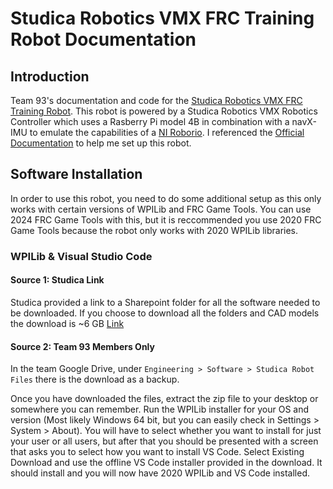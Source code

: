 # Studica Robotics VMX FRC Training Robot Documentation

## Introduction
Team 93's documentation and code for the [Studica Robotics VMX FRC Training Robot](https://www.studica.com/studica-robotics-brand/vmfrc-compatible-training-bot). This robot is powered by a Studica Robotics VMX Robotics Controller which uses a Rasberry Pi model 4B in combination with a navX-IMU to emulate the capabilities of a [NI Roborio](https://www.andymark.com/products/ni-roborio-2). I referenced the [Official Documentation](https://docs.wsr.studica.com/en/latest/index.html) to help me set up this robot.

## Software Installation
In order to use this robot, you need to do some additional setup as this only works with certain versions of WPILib and FRC Game Tools. You can use 2024 FRC Game Tools with this, but it is reccommended you use 2020 FRC Game Tools because the robot only works with 2020 WPILib libraries.

### WPILib & Visual Studio Code

#### Source 1: Studica Link
Studica provided a link to a Sharepoint folder for all the software needed to be downloaded. If you choose to download all the folders and CAD models the download is ~6 GB 
[Link](https://studicalimited.sharepoint.com/sites/SR-Resources/Shared%20Documents/Forms/AllItems.aspx?viewid=594b16af%2De465%2D418c%2D8993%2D7bd203109209)

#### Source 2: Team 93 Members Only
In the team Google Drive, under ```Engineering > Software > Studica Robot Files``` there is the download as a backup.

Once you have downloaded the files, extract the zip file to your desktop or somewhere you can remember. Run the WPILib installer for your OS and version (Most likely Windows 64 bit, but you can easily check in Settings > System > About). You will have to select whether you want to install for just your user or all users, but after that you should be presented with a screen that asks you to select how you want to install VS Code. Select Existing Download and use the offline VS Code installer provided in the download. It should install and you will now have 2020 WPILib and VS Code installed.